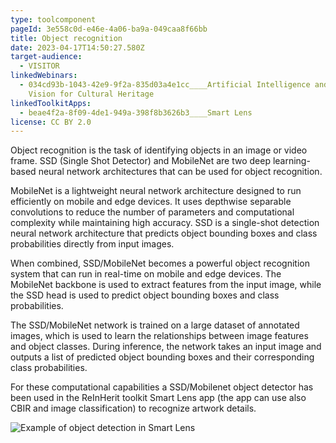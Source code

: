```yaml
---
type: toolcomponent
pageId: 3e558c0d-e46e-4a06-ba9a-049caa8f66bb
title: Object recognition
date: 2023-04-17T14:50:27.580Z
target-audience:
  - VISITOR
linkedWebinars:
  - 034cd93b-1043-42e9-9f2a-835d03a4e1cc____Artificial Intelligence and Computer
    Vision for Cultural Heritage
linkedToolkitApps:
  - beae4f2a-8f09-4de1-949a-398f8b3626b3____Smart Lens
license: CC BY 2.0
---
```

Object recognition is the task of identifying objects in an image or video frame. SSD (Single Shot Detector) and MobileNet are two deep learning-based neural network architectures that can be used for object recognition.

MobileNet is a lightweight neural network architecture designed to run efficiently on mobile and edge devices. It uses depthwise separable convolutions to reduce the number of parameters and computational complexity while maintaining high accuracy. SSD is a single-shot detection neural network architecture that predicts object bounding boxes and class probabilities directly from input images.

When combined, SSD/MobileNet becomes a powerful object recognition system that can run in real-time on mobile and edge devices. The MobileNet backbone is used to extract features from the input image, while the SSD head is used to predict object bounding boxes and class probabilities.

The SSD/MobileNet network is trained on a large dataset of annotated images, which is used to learn the relationships between image features and object classes. During inference, the network takes an input image and outputs a list of predicted object bounding boxes and their corresponding class probabilities.

For these computational capabilities a SSD/Mobilenet object detector has been used in the ReInHerit toolkit Smart Lens app (the app can use also CBIR and image classification) to recognize artwork details.

![Example of object detection in Smart Lens](https://ucarecdn.com/7c6f8edb-150d-4bda-83fa-3fe2d6a2f03a/-/crop/824x1345/4,89/-/preview/ "Example of object detection in Smart Lens")